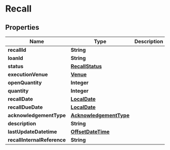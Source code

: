 # Recall

## Properties
Name | Type | Description | Notes
------------ | ------------- | ------------- | -------------
**recallId** | **String** |  | 
**loanId** | **String** |  | 
**status** | [**RecallStatus**](RecallStatus.md) |  | 
**executionVenue** | [**Venue**](Venue.md) |  |  [optional]
**openQuantity** | **Integer** |  |  [optional]
**quantity** | **Integer** |  | 
**recallDate** | [**LocalDate**](LocalDate.md) |  |  [optional]
**recallDueDate** | [**LocalDate**](LocalDate.md) |  |  [optional]
**acknowledgementType** | [**AcknowledgementType**](AcknowledgementType.md) |  |  [optional]
**description** | **String** |  |  [optional]
**lastUpdateDatetime** | [**OffsetDateTime**](OffsetDateTime.md) |  |  [optional]
**recallInternalReference** | **String** |  |  [optional]
